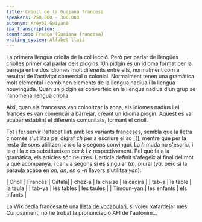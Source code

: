```yaml
---
title: Crioll de la Guaiana francesa
speakers: 250.000 - 300.000
autonym: Kréyòl Gwiyanè
ipa_transcription: 
countries: França (Guaiana francesa)
writing_system: Alfabet llatí
---
```


La primera llengua criolla de la col·lecció. Però per parlar de llengües criolles primer cal parlar dels pidgins. Un pidgin és un idioma format per la barreja entre dos idiomes molt diferents entre ells, normalment com a resultat de l'activitat comercial o colonial. Normalment tenen una gramàtica molt elemental i combinen elements de la llengua nadiua i la llengua nouvinguda. Quan un pidgin es converteix en la llengua nadiua d'un grup se l'anomena llengua criolla.

Així, quan els francesos van colonitzar la zona, els idiomes nadius i el francès es van començår a barrejar, creant un idioma pidgin. Aquest es va acabar establint el diferents comunitats, formant el crioll.

Tot i fer servir l'alfabet llatí amb les variants franceses, sembla que la lletra *c* només s'utilitza pel dígraf *ch* per a escriure el so [ʃ], mentre que per la resta de sons utilitzen la *k* o la *s* segons convingui. La *h* muda no s'escriu, i la *q* i la *x* es substitueixen per *k* i *z* respectivament. Pel què fa a la gramàtica, els articles són neutres. L'article definit s'afegeix al final del mot a què acompanya, i canvia segons si és singular (*a*), plural (*ya*, però si la paraula acaba en *on*, *an*, *en* o *-n* llavors s'utilitza *yan*):

| Crioll | Francès | Català|
| chèz-a | la chaise | la cadira |
| tab-a | la table | la taula |
| tab-ya | les tables | les taules |
| Timoun-yan | les enfants | els infants |

La Wikipedia francesa té una [llista de vocabulari][vocabulari], si voleu xafardejar més. Curiosament, no he trobat la pronunciació AFI de l'autònim...

[vocabulari]: https://www.wikiwand.com/fr/Cr%C3%A9ole_guyanais

